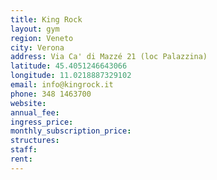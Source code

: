 ```yaml
---
title: King Rock
layout: gym
region: Veneto
city: Verona
address: Via Ca' di Mazzé 21 (loc Palazzina)
latitude: 45.4051246643066
longitude: 11.0218887329102
email: info@kingrock.it
phone: 348 1463700
website: 
annual_fee: 
ingress_price: 
monthly_subscription_price: 
structures: 
staff: 
rent: 
---
```


